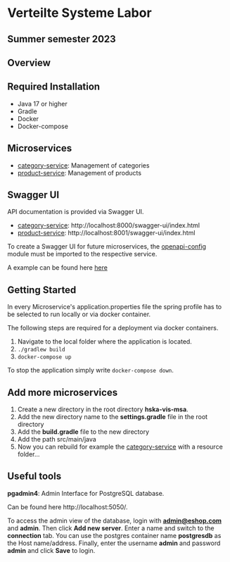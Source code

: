 # Verteilte Systeme Labor 
## Summer semester 2023
## Overview

## Required Installation

- Java 17 or higher
- Gradle
- Docker
- Docker-compose

## Microservices

- [category-service](https://github.com/hka-vis-soa/hska-vis-msa/tree/master/category-service): Management of categories
- [product-service](https://github.com/hka-vis-soa/hska-vis-msa/tree/master/product-service): Management of products

## Swagger UI

API documentation is provided via Swagger UI.
- [category-service](https://github.com/hka-vis-soa/hska-vis-msa/tree/master/category-service):   http://localhost:8000/swagger-ui/index.html
- [product-service](https://github.com/hka-vis-soa/hska-vis-msa/tree/master/product-service):     http://localhost:8001/swagger-ui/index.html

To create a Swagger UI for future microservices, the [openapi-config](https://github.com/dnszlr/studrive/tree/master/openapi-config) module must be imported to the respective service.

A example can be found here [here](https://github.com/dnszlr/studrive/blob/master/offer-service/src/main/java/com/zeller/studrive/offerservice/OfferServiceApplication.java)

## Getting Started

In every Microservice's application.properties file the spring profile has to be selected to run locally or via docker container.

The following steps are required for a deployment via docker containers.

1. Navigate to the local folder where the application is located.
2. `./gradlew build`
3. `docker-compose up`

To stop the application simply write `docker-compose down`.

## Add more microservices
1. Create a new directory in the root directory **hska-vis-msa**.
2. Add the new directory name to the **settings.gradle** file in the root directory
3. Add the **build.gradle** file to the new directory
4. Add the path src/main/java
5. Now you can rebuild for example the [category-service](https://github.com/hka-vis-soa/hska-vis-msa/tree/master/category-service) with a resource folder... 


## Useful tools

**pgadmin4**: Admin Interface for PostgreSQL database. 

Can be found here http://localhost:5050/. 

To access the admin view of the database, login with **admin@eshop.com** and **admin**. Then click **Add new server**. Enter a name and switch to the **connection** tab. You can use the postgres container name **postgresdb** as the Host name/address. Finally, enter the username **admin** and password **admin** and click **Save** to login.   
